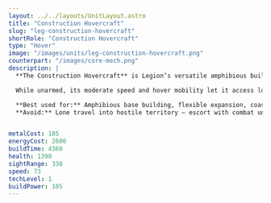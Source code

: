 ```yaml
---
layout: ../../layouts/UnitLayout.astro
title: "Construction Hovercraft"
slug: "leg-construction-hovercraft"
shortRole: "Construction Hovercraft"
type: "Hover"
image: "/images/units/leg-construction-hovercraft.png"
counterpart: "/images/core-mech.png"
description: |
  **The Construction Hovercraft** is Legion’s versatile amphibious builder, capable of navigating both land and shallow seas with ease. Designed for flexible base expansion, it plays a vital role in establishing naval facilities, forward defenses, or reclaiming contested zones near water.

  While unarmed, its moderate speed and hover mobility let it access locations other builders can't — including island starts and coastal flanks. Like other constructors, it contributes to energy trickle and modest storage increases. Protect it well; its loss during early naval expansion can be devastating.

  **Best used for:** Amphibious base building, flexible expansion, coastal and island starts  
  **Avoid:** Lone travel into hostile territory — escort with combat units


metalCost: 185
energyCost: 2600
buildTime: 4360
health: 1390
sightRange: 338
speed: 73
techLevel: 1
buildPower: 105
---
```


